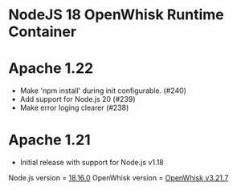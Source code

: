 <!--
#
# Licensed to the Apache Software Foundation (ASF) under one or more
# contributor license agreements.  See the NOTICE file distributed with
# this work for additional information regarding copyright ownership.
# The ASF licenses this file to You under the Apache License, Version 2.0
# (the "License"); you may not use this file except in compliance with
# the License.  You may obtain a copy of the License at
#
#     http://www.apache.org/licenses/LICENSE-2.0
#
# Unless required by applicable law or agreed to in writing, software
# distributed under the License is distributed on an "AS IS" BASIS,
# WITHOUT WARRANTIES OR CONDITIONS OF ANY KIND, either express or implied.
# See the License for the specific language governing permissions and
# limitations under the License.
#
-->

# NodeJS 18 OpenWhisk Runtime Container

# Apache 1.22
- Make 'npm install' during init configurable. (#240)
- Add support for Node.js 20 (#239)
- Make error loging clearer (#238)

# Apache 1.21
  - Initial release with support for Node.js v1.18

Node.js version = [18.16.0](https://nodejs.org/en/blog/release/v18.16.0/)
OpenWhisk version = [OpenWhisk v3.21.7](https://www.npmjs.com/package/openwhisk)
